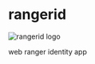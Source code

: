 rangerid
========

![rangerid logo](http://i655.photobucket.com/albums/uu275/sonnylazuardi/rangerid-1.png)

web ranger identity app